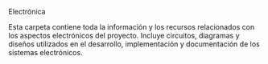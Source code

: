 Electrónica

Esta carpeta contiene toda la información y los recursos relacionados con los aspectos electrónicos del proyecto. Incluye circuitos, diagramas y diseños utilizados en el desarrollo, implementación y documentación de los sistemas electrónicos.
